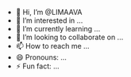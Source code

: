 - 👋 Hi, I’m @LIMAAVA
- 👀 I’m interested in ...
- 🌱 I’m currently learning ...
- 💞️ I’m looking to collaborate on ...
- 📫 How to reach me ...
- 😄 Pronouns: ...
- ⚡ Fun fact: ...

<!---
LIMAAVA/LIMAAVA is a ✨ special ✨ repository because its `README.md` (this file) appears on your GitHub profile.
You can click the Preview link to take a look at your changes.
--->
